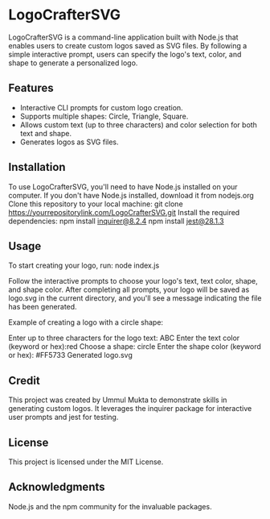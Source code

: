 # LogoCrafterSVG
LogoCrafterSVG is a command-line application built with Node.js that enables users to create custom logos saved as SVG files. By following a simple interactive prompt, users can specify the logo's text, color, and shape to generate a personalized logo.

## Features
- Interactive CLI prompts for custom logo creation.
- Supports multiple shapes: Circle, Triangle, Square.
- Allows custom text (up to three characters) and color selection for both text and shape.
- Generates logos as SVG files.
## Installation
To use LogoCrafterSVG, you'll need to have Node.js installed on your computer. If you don't have Node.js installed, download it from nodejs.org
Clone this repository to your local machine:
git clone https://yourrepositorylink.com/LogoCrafterSVG.git
Install the required dependencies:
npm install inquirer@8.2.4
npm install jest@28.1.3

## Usage
To start creating your logo, run:
node index.js

Follow the interactive prompts to choose your logo's text, text color, shape, and shape color. After completing all prompts, your logo will be saved as logo.svg in the current directory, and you'll see a message indicating the file has been generated.

Example of creating a logo with a circle shape:

Enter up to three characters for the logo text: ABC
Enter the text color (keyword or hex):red
Choose a shape: circle
Enter the shape color (keyword or hex): #FF5733
Generated logo.svg

## Credit
This project was created by Ummul Mukta to demonstrate skills in generating custom logos. It leverages the inquirer package for interactive user prompts and jest for testing.


## License
This project is licensed under the MIT License.

## Acknowledgments
Node.js and the npm community for the invaluable packages.
